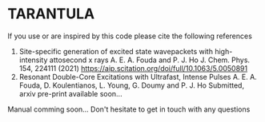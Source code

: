 # TARANTULA

If you use or are inspired by this code please cite the following references
1. Site-specific generation of excited state wavepackets with high-intensity attosecond x rays
  A. E. A. Fouda and P. J. Ho 
  J. Chem. Phys. 154, 224111 (2021) https://aip.scitation.org/doi/full/10.1063/5.0050891
2. Resonant Double-Core Excitations with Ultrafast, Intense Pulses
   A. E. A. Fouda, D. Koulentianos, L. Young, G. Doumy and P. J. Ho
   Submitted, arxiv pre-print available soon...
   
Manual comming soon... Don't hesitate to get in touch with any questions
